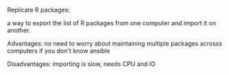 Replicate R packages:

a way to export the list of R packages from one computer and import it on another.

Advantages: no need to worry about maintaining multiple packages acrosss computers if you don't know ansible

Disadvantages: importing is slow, needs CPU and IO
